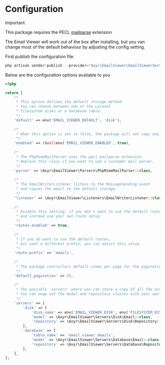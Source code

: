 # Configuration

> [!IMPORTANT]  
> This package requires the PECL [mailparse](https://www.php.net/manual/en/book.mailparse.php) extension

The Email Viewer will work out of the box after installing,
but you van change most of the default behaviour by adjusting the config setting.

First publish the configuration file:

```php
php artisan vendor:publish --provider="Axyr\EmailViewer\EmailViewerServiceProvider"
```

Below are the configuration options available to you

```php
<?php

return [
    /*
     * This option defines the default storage method.
     * You can choose between one of the Laravel 
     * filesystem disks or a database table.
     */
    'default' => env('EMAIL_VIEWER_DEFAULT', 'disk'),
    
    /*
     * When this option is set to false, the package will not copy any emails. 
     */
    'enabled' => (bool)env('EMAIL_VIEWER_ENABLED', true),
    
    /*
     * The PhpMimeMailParser uses the pecl mailparse extension.
     * Replace this class if you want to use a customer mail parser.
     */
    'parser' => \Axyr\EmailViewer\Parsers\PhpMimeMailParser::class,
    
    /*
     * The EmailWriterListener listens to the MessageSending event
     * and copies the email to the default storage.
     */
    'listener' => \Axyr\EmailViewer\Listeners\EmailWriterListener::class,
    
    /*
     * Disable this setting, if you don't want to use the default routes
     * and instead use your own route setup.
     */
    'routes-enabled' => true,
    
    /*
     * If you do want to use the default routes,
     * but want a different prefix, you can adjust this value.
     */
    'route-prefix' => 'emails',
    
    /*
     * The package controllers default items per page for the pagination results.
     */
    'default_pagination' => 25,
    
    /*
     * The possible 'servers' where you can store a copy of all the outgoing emails.
     * You can swap out the model and repository classes with your own implementations.
     */
    'servers' => [
        'disk' => [
            'disk_name' => env('EMAIL_VIEWER_DISK', env('FILESYSTEM_DISK', 'local')),
            'model' => \Axyr\EmailViewer\Servers\Disk\Email::class,
            'repository' => \Axyr\EmailViewer\Servers\Disk\Repository::class,
        ],
        'database' => [
            'table_name' => 'email_viewer_emails',
            'model' => \Axyr\EmailViewer\Servers\Database\Email::class,
            'repository' => \Axyr\EmailViewer\Servers\Database\Repository::class,
        ],
    ],
];
```
